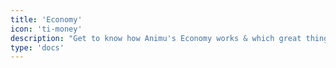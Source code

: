 ```yaml
---
title: 'Economy'
icon: 'ti-money'
description: "Get to know how Animu's Economy works & which great things you can do with shiny coins"
type: 'docs'
---
```

